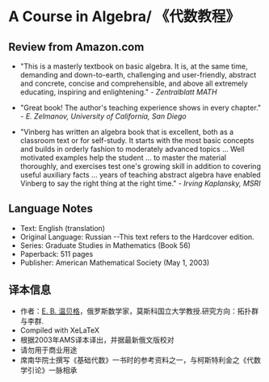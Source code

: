 # A Course in Algebra/ 《代数教程》
## Review from Amazon.com
* "This is a masterly textbook on basic algebra. It is, at the same time, demanding and down-to-earth, challenging and user-friendly, abstract and concrete, concise and comprehensible, and above all extremely educating, inspiring and enlightening." - _Zentralblatt MATH_

* "Great book! The author's teaching experience shows in every chapter." - _E. Zelmanov, University of California, San Diego_

* "Vinberg has written an algebra book that is excellent, both as a classroom text or for self-study. It starts with the most basic concepts and builds in orderly fashion to moderately advanced topics ... Well motivated examples help the student ... to master the material thoroughly, and exercises test one's growing skill in addition to covering useful auxiliary facts ... years of teaching abstract algebra have enabled Vinberg to say the right thing at the right time." - _Irving Kaplansky, MSRI_

## Language Notes
* Text: English (translation)
* Original Language: Russian --This text refers to the Hardcover edition.
* Series: Graduate Studies in Mathematics (Book 56)
* Paperback: 511 pages
* Publisher: American Mathematical Society (May 1, 2003)

## 译本信息
* 作者：[E. B. 温贝格](https://en.wikipedia.org/wiki/Ernest_Vinberg)，俄罗斯数学家，莫斯科国立大学教授.研究方向：拓扑群与李群.
* Compiled with XeLaTeX
* 根据2003年AMS译本译出，并据最新俄文版校对
* 请勿用于商业用途
* 席南华院士撰写《基础代数》一书时的参考资料之一，与柯斯特利金之《代数学引论》一脉相承
